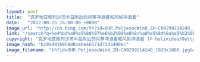 ```yaml
---
layout: post
title:  "克罗地亚佩列沙茨半岛附近的风筝冲浪者和风帆冲浪者"
date:   "2022-08-25 16:00:00 +0800"
image_url: "http://cn.bing.com/th?id=OHR.PeljesacWind_ZH-CN9299214248_1920x1080.jpg&rf=LaDigue_1920x1080.jpg&pid=hp"
link: "/search?q=%e4%bd%a9%e5%88%97%e6%b2%99%e8%8c%a8%e5%8d%8a%e5%b2%9b&form=hpcapt&mkt=zh-cn"
copyright: "克罗地亚佩列沙茨半岛附近的风筝冲浪者和风帆冲浪者 (© helivideo/Getty Images)"
image_hash: "bc8a891b958d0cebe46571d72d3498ec"
image_filename: "th?id=OHR.PeljesacWind_ZH-CN9299214248_1920x1080.jpg&rf=LaDigue_1920x1080.jpg&pid=hp"
---
```

